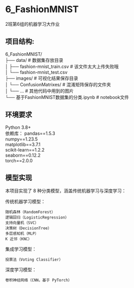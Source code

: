 # 6_FashionMNIST
2班第6组的机器学习大作业
## 项目结构:
6_FashionMNIST/  
├── data/                  # 数据集存放目录  
│   ├── fashion-mnist_train.csv  # 该文件太大上传失败哦  
│   └── fashion-mnist_test.csv  
├── images/                # 可视化结果保存目录  
│   └── ConfusionMatrixes/ # 混淆矩阵保存的文件夹  
│   └── ...                # 其他代码中用到的图片  
└── 基于FashionMNIST数据集的分类.ipynb        # notebook文件 

## 环境要求
Python 3.8+  
依赖库：
pandas==1.5.3  
numpy==1.23.5  
matplotlib==3.7.1  
scikit-learn==1.2.2  
seaborn==0.12.2  
torch==2.0.0  

## 模型实现
本项目实现了 8 种分类模型，涵盖传统机器学习与深度学习：

传统机器学习模型：
    
    随机森林（RandomForest）
    逻辑回归（LogisticRegression）
    支持向量机（SVC）
    决策树（DecisionTree）
    多层感知机（MLP）
    K 近邻（KNC）
集成学习模型：
    
    投票法（Voting Classifier）
深度学习模型：
    
    卷积神经网络（CNN，基于 PyTorch）
